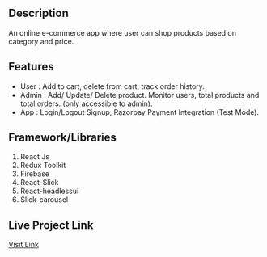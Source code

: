 <h2>Description</h2>
<p>An online e-commerce app where user can shop products based on category and price.</p>

<h2>Features</h2>
<ul>
  <li> User : Add to cart, delete from cart, track order history.</li>
  <li> Admin : Add/ Update/ Delete product. Monitor users, total products and total orders. (only accessible to admin).</li>
  <li> App : Login/Logout Signup, Razorpay Payment Integration (Test Mode).</li>
</ul>
</ul>

<h2>Framework/Libraries</h2>
<ol>
  <li>React Js</li>
  <li>Redux Toolkit</li>
  <li>Firebase</li>
  <li>React-Slick</li>
  <li>React-headlessui</li>
  <li>Slick-carousel</li>
</ol>

<h2>Live Project Link</h2>
<a href="https://threadz-5cf81.web.app/">Visit Link</a>


